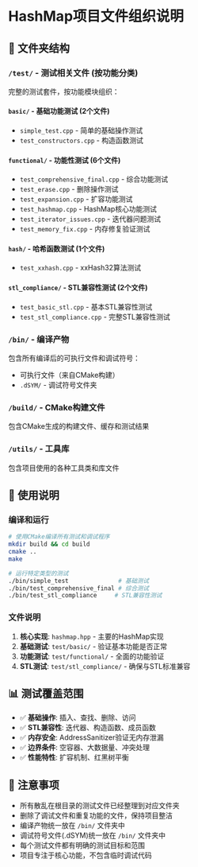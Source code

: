 # HashMap项目文件组织说明

## 📁 文件夹结构

### `/test/` - 测试相关文件 (按功能分类)
完整的测试套件，按功能模块组织：

#### `basic/` - 基础功能测试 (2个文件)
- `simple_test.cpp` - 简单的基础操作测试
- `test_constructors.cpp` - 构造函数测试

#### `functional/` - 功能性测试 (6个文件)
- `test_comprehensive_final.cpp` - 综合功能测试
- `test_erase.cpp` - 删除操作测试
- `test_expansion.cpp` - 扩容功能测试
- `test_hashmap.cpp` - HashMap核心功能测试
- `test_iterator_issues.cpp` - 迭代器问题测试
- `test_memory_fix.cpp` - 内存修复验证测试

#### `hash/` - 哈希函数测试 (1个文件)
- `test_xxhash.cpp` - xxHash32算法测试

#### `stl_compliance/` - STL兼容性测试 (2个文件)
- `test_basic_stl.cpp` - 基本STL兼容性测试
- `test_stl_compliance.cpp` - 完整STL兼容性测试

### `/bin/` - 编译产物
包含所有编译后的可执行文件和调试符号：
- 可执行文件（来自CMake构建）
- `.dSYM/` - 调试符号文件夹

### `/build/` - CMake构建文件
包含CMake生成的构建文件、缓存和测试结果

### `/utils/` - 工具库
包含项目使用的各种工具类和库文件

## 🎯 使用说明

### 编译和运行
```bash
# 使用CMake编译所有测试和调试程序
mkdir build && cd build
cmake ..
make

# 运行特定类型的测试
./bin/simple_test              # 基础测试
./bin/test_comprehensive_final # 综合测试
./bin/test_stl_compliance     # STL兼容性测试
```

### 文件说明
1. **核心实现**: `hashmap.hpp` - 主要的HashMap实现
2. **基础测试**: `test/basic/` - 验证基本功能是否正常
3. **功能测试**: `test/functional/` - 全面的功能验证
4. **STL测试**: `test/stl_compliance/` - 确保与STL标准兼容

## 📊 测试覆盖范围

- ✅ **基础操作**: 插入、查找、删除、访问
- ✅ **STL兼容性**: 迭代器、构造函数、成员函数
- ✅ **内存安全**: AddressSanitizer验证无内存泄漏
- ✅ **边界条件**: 空容器、大数据量、冲突处理
- ✅ **性能特性**: 扩容机制、红黑树平衡

## 📝 注意事项

- 所有散乱在根目录的测试文件已经整理到对应文件夹
- 删除了调试文件和重复功能的文件，保持项目整洁
- 编译产物统一放在 `/bin/` 文件夹中
- 调试符号文件(.dSYM)统一放在 `/bin/` 文件夹中
- 每个测试文件都有明确的测试目标和范围
- 项目专注于核心功能，不包含临时调试代码

